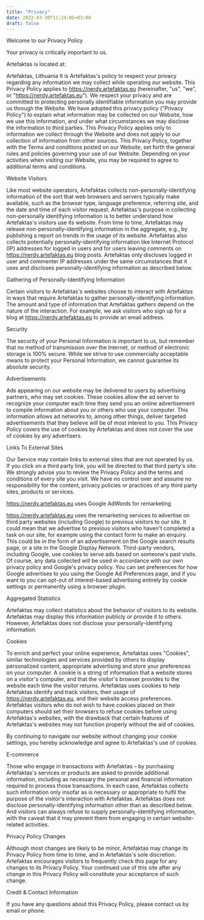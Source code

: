 ```yaml
---
title: "Privacy"
date: 2022-03-30T11:24:05+03:00
draft: false
---
```


Welcome to our Privacy Policy

Your privacy is critically important to us.

Artefaktas is located at:

Artefaktas, Lithuania
It is Artefaktas's policy to respect your privacy regarding any information we may collect while operating our website. This Privacy Policy applies to https://nerdy.artefaktas.eu (hereinafter, "us", "we", or "https://nerdy.artefaktas.eu"). We respect your privacy and are committed to protecting personally identifiable information you may provide us through the Website. We have adopted this privacy policy ("Privacy Policy") to explain what information may be collected on our Website, how we use this information, and under what circumstances we may disclose the information to third parties. This Privacy Policy applies only to information we collect through the Website and does not apply to our collection of information from other sources.
This Privacy Policy, together with the Terms and conditions posted on our Website, set forth the general rules and policies governing your use of our Website. Depending on your activities when visiting our Website, you may be required to agree to additional terms and conditions.

Website Visitors

Like most website operators, Artefaktas collects non-personally-identifying information of the sort that web browsers and servers typically make available, such as the browser type, language preference, referring site, and the date and time of each visitor request. Artefaktas's purpose in collecting non-personally identifying information is to better understand how Artefaktas's visitors use its website. From time to time, Artefaktas may release non-personally-identifying information in the aggregate, e.g., by publishing a report on trends in the usage of its website.
Artefaktas also collects potentially personally-identifying information like Internet Protocol (IP) addresses for logged in users and for users leaving comments on https://nerdy.artefaktas.eu blog posts. Artefaktas only discloses logged in user and commenter IP addresses under the same circumstances that it uses and discloses personally-identifying information as described below.

Gathering of Personally-Identifying Information

Certain visitors to Artefaktas's websites choose to interact with Artefaktas in ways that require Artefaktas to gather personally-identifying information. The amount and type of information that Artefaktas gathers depend on the nature of the interaction. For example, we ask visitors who sign up for a blog at https://nerdy.artefaktas.eu to provide an email address.

Security

The security of your Personal Information is important to us, but remember that no method of transmission over the Internet, or method of electronic storage is 100% secure. While we strive to use commercially acceptable means to protect your Personal Information, we cannot guarantee its absolute security.

Advertisements

Ads appearing on our website may be delivered to users by advertising partners, who may set cookies. These cookies allow the ad server to recognize your computer each time they send you an online advertisement to compile information about you or others who use your computer. This information allows ad networks to, among other things, deliver targeted advertisements that they believe will be of most interest to you. This Privacy Policy covers the use of cookies by Artefaktas and does not cover the use of cookies by any advertisers.

Links To External Sites

Our Service may contain links to external sites that are not operated by us. If you click on a third party link, you will be directed to that third party's site. We strongly advise you to review the Privacy Policy and the terms and conditions of every site you visit.
We have no control over and assume no responsibility for the content, privacy policies or practices of any third party sites, products or services.

https://nerdy.artefaktas.eu uses Google AdWords for remarketing

https://nerdy.artefaktas.eu uses the remarketing services to advertise on third party websites (including Google) to previous visitors to our site. It could mean that we advertise to previous visitors who haven't completed a task on our site, for example using the contact form to make an enquiry. This could be in the form of an advertisement on the Google search results page, or a site in the Google Display Network. Third-party vendors, including Google, use cookies to serve ads based on someone's past visits. Of course, any data collected will be used in accordance with our own privacy policy and Google's privacy policy.
You can set preferences for how Google advertises to you using the Google Ad Preferences page, and if you want to you can opt-out of interest-based advertising entirely by cookie settings or permanently using a browser plugin.

Aggregated Statistics

Artefaktas may collect statistics about the behavior of visitors to its website. Artefaktas may display this information publicly or provide it to others. However, Artefaktas does not disclose your personally-identifying information.

Cookies

To enrich and perfect your online experience, Artefaktas uses "Cookies", similar technologies and services provided by others to display personalized content, appropriate advertising and store your preferences on your computer.
A cookie is a string of information that a website stores on a visitor's computer, and that the visitor's browser provides to the website each time the visitor returns. Artefaktas uses cookies to help Artefaktas identify and track visitors, their usage of https://nerdy.artefaktas.eu, and their website access preferences. Artefaktas visitors who do not wish to have cookies placed on their computers should set their browsers to refuse cookies before using Artefaktas's websites, with the drawback that certain features of Artefaktas's websites may not function properly without the aid of cookies.

By continuing to navigate our website without changing your cookie settings, you hereby acknowledge and agree to Artefaktas's use of cookies.

E-commerce

Those who engage in transactions with Artefaktas – by purchasing Artefaktas's services or products are asked to provide additional information, including as necessary the personal and financial information required to process those transactions. In each case, Artefaktas collects such information only insofar as is necessary or appropriate to fulfil the purpose of the visitor's interaction with Artefaktas. Artefaktas does not disclose personally-identifying information other than as described below. And visitors can always refuse to supply personally-identifying information, with the caveat that it may prevent them from engaging in certain website-related activities.

Privacy Policy Changes

Although most changes are likely to be minor, Artefaktas may change its Privacy Policy from time to time, and in Artefaktas's sole discretion. Artefaktas encourages visitors to frequently check this page for any changes to its Privacy Policy. Your continued use of this site after any change in this Privacy Policy will constitute your acceptance of such change.

Credit & Contact Information

If you have any questions about this Privacy Policy, please contact us by email or phone.
